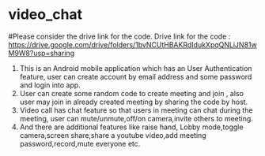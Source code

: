 # video_chat
#Please consider the drive link for the code.
Drive link for the code : https://drive.google.com/drive/folders/1bvNCUtHBAKRdIdukXpqQNLiJN81wM9W8?usp=sharing
1) This is an Android mobile application which has an User Authentication feature, user can create account by email address and some password and login into app.
2) User can create some random code to create meeting and join , also user may join in already created meeting by sharing the code by host.
3) Video call has chat feature so that users in meeting can chat during the meeting, user can mute/unmute,off/on camera,invite others to meeting.
4) And there are additional features like raise hand, Lobby mode,toggle camera,screen share,share a youtube video,add meeting password,record,mute everyone etc.
